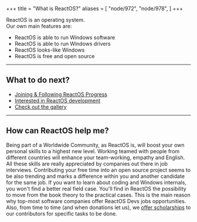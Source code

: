 +++
title = "What is ReactOS?"
aliases = [
    "node/972",
    "node/978",
]
+++

ReactOS is an operating system.<br />
Our own main features are:

 * ReactOS is able to run Windows software
 * ReactOS is able to run Windows drivers
 * ReactOS looks-like Windows
 * ReactOS is free and open source

---

What to do next?
---


* [Joining & Following ReactOS Progress](/joining)
* [Interested in ReactOS development](/developing)
* [Check out the gallery](/gallery)

---

How can ReactOS help me?
---
Being part of a Worldwide Community, as ReactOS is, will boost your own personal skills to a highest new level.
Working teamed with people from different countries will enhance your team-working, empathy and English.
All these skills are really appreciated by companies out there in job interviews.
Contributing your free time into an open source project seems to be also trending and marks a difference within you and another candidate for the same job.
If you want to learn about coding and Windows internals, you won't find a better real field case.
You'll find in ReactOS the possibility to move from the book theory to the practical cases.
This is the main reason why top-most software companies offer ReactOS Devs jobs opportunities.
Also, from time to time (and when donations let us), we [offer scholarships](/contributing#paid-jobs) to our contributors for specific tasks to be done.


